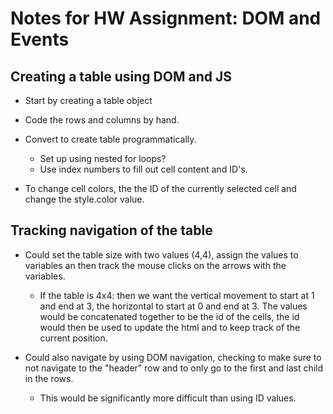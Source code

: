 # Notes for HW Assignment: DOM and Events

## Creating a table using DOM and JS

+ Start by creating a table object
+ Code the rows and columns by hand.
+ Convert to create table programmatically.
	+ Set up using nested for loops?
	+ Use index numbers to fill out cell content and ID's.

+ To change cell colors, the the ID of the currently selected cell and change
the style.color value.

## Tracking navigation of the table
+ Could set the table size with two values (4,4), assign the values to variables
an then track the mouse clicks on the arrows with the variables.
	+ If the table is 4x4: then we want the vertical movement to start at 1 and
end at 3, the horizontal to start at 0 and end at 3. The values would be
concatenated together to be the id of the cells, the id would then be used to
update the html and to keep track of the current position.

+ Could also navigate by using DOM navigation, checking to make sure to not
navigate to the "header" row and to only go to the first and last child in the
rows.
	+ This would be significantly more difficult than using ID values.
